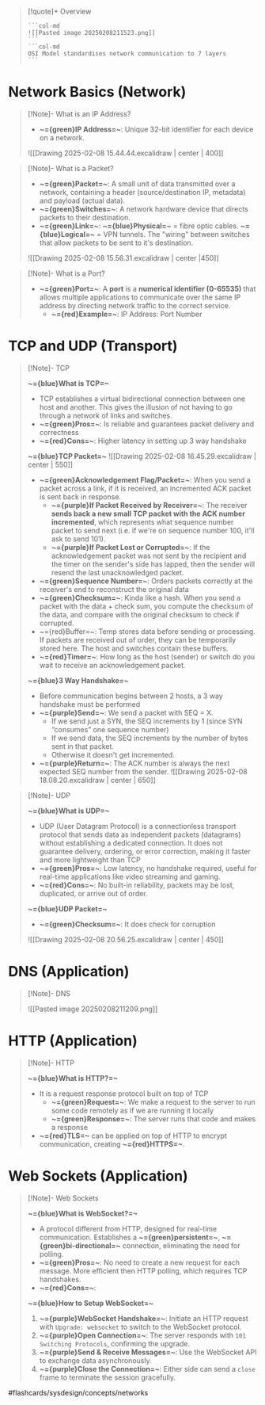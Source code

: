 > [!quote]+ Overview
> <!-- Multiline -->
>````col 
>```col-md 
> ![[Pasted image 20250208211523.png]]
>``` 
>```col-md 
>OSI Model standardises network communication to 7 layers
>``` 
>```` 
>

# Network Basics (Network)

>[!Note]- What is an IP Address?
> <!-- Multiline -->
> * **~={green}IP Address=~**: Unique 32-bit identifier for each device on a network. 
> 
> ![[Drawing 2025-02-08 15.44.44.excalidraw | center | 400]]

>[!Note]- What is a Packet?
> <!-- Multiline -->
> * **~={green}Packet=~**: A small unit of data transmitted over a network, containing a header (source/destination IP, metadata) and payload (actual data).
> * **~={green}Switches=~**: A network hardware device that directs packets to their destination.
> * **~={green}Link=~**: **~={blue}Physical=~** = fibre optic cables. **~={blue}Logical=~** = VPN tunnels. The "wiring" between switches that allow packets to be sent to it's destination.
> 
> ![[Drawing 2025-02-08 15.56.31.excalidraw | center |450]]

>[!Note]- What is a Port?
> <!-- Multiline -->
> * **~={green}Port=~**: A **port** is a **numerical identifier (0-65535)** that allows multiple applications to communicate over the same IP address by directing network traffic to the correct service.
> 	* **~={red}Example=~**: IP Address: Port Number

# TCP and UDP (Transport)

>[!Note]- TCP
> <!-- Multiline -->
> **~={blue}What is TCP=~**
> * TCP establishes a virtual bidirectional connection between one host and another. This gives the illusion of not having to go through a network of links and switches.
> * **~={green}Pros=~**: Is reliable and guarantees packet delivery and correctness
> * **~={red}Cons=~**: Higher latency in setting up 3 way handshake
> 
> **~={blue}TCP Packet=~**
> ![[Drawing 2025-02-08 16.45.29.excalidraw | center | 550]]
> * **~={green}Acknowledgement Flag/Packet=~**: When you send a packet across a link, if it is received, an incremented ACK packet is sent back in response.
> 	* **~={purple}If Packet Received by Receiver=~**: The receiver **sends back a new small TCP packet with the ACK number incremented**, which represents what sequence number packet to send next (i.e. if we're on sequence number 100, it'll ask to send 101).
> 	* **~={purple}If Packet Lost or Corrupted=~**: If the acknowledgement packet was not sent by the recipient and the timer on the sender's side has lapped, then the sender will resend the last unacknowledged packet.
> * **~={green}Sequence Number=~**: Orders packets correctly at the receiver's end to reconstruct the original data
> * **~={green}Checksum=~**: Kinda like a hash. When you send a packet with the data + check sum, you compute the checksum of the data, and compare with the original checksum to check if corrupted.
> * ~={red}Buffer=~: Temp stores data before sending or processing. If packets are received out of order, they can be temporarily stored here. The host and switches contain these buffers.
> * **~={red}Timer=~**: How long as the host (sender) or switch do you wait to receive an acknowledgement packet.
> 
> **~={blue}3 Way Handshake=~**
> * Before communication begins between 2 hosts, a 3 way handshake must be performed
> * **~={purple}Send=~**: We send a packet with SEQ = X.
> 	* If we send just a SYN, the SEQ increments by 1 (since SYN “consumes” one sequence number)
> 	* If we send data, the SEQ increments by the number of bytes sent in that packet.
> 	* Otherwise it doesn't get incremented.
> * **~={purple}Return=~**: The ACK number is always the next expected SEQ number from the sender.
> ![[Drawing 2025-02-08 18.08.20.excalidraw | center | 650]]
> 

>[!Note]- UDP
> <!-- Multiline -->
> **~={blue}What is UDP=~**
> * UDP (User Datagram Protocol) is a connectionless transport protocol that sends data as independent packets (datagrams) without establishing a dedicated connection. It does not guarantee delivery, ordering, or error correction, making it faster and more lightweight than TCP
> * **~={green}Pros=~**: Low latency, no handshake required, useful for real-time applications like video streaming and gaming.
> * **~={red}Cons=~**: No built-in reliability, packets may be lost, duplicated, or arrive out of order.
> 
> **~={blue}UDP Packet=~**
> * **~={green}Checksum=~**: It does check for corruption
> 
> ![[Drawing 2025-02-08 20.56.25.excalidraw | center | 450]]

# DNS (Application)

>[!Note]- DNS
> <!-- Multiline -->
> ![[Pasted image 20250208211209.png]]

# HTTP (Application)

>[!Note]- HTTP
> <!-- Multiline -->
> **~={blue}What is HTTP?=~**
> * It is a request response protocol built on top of TCP
> 	* **~={green}Request=~**: We make a request to the server to run some code remotely as if we are running it locally
> 	* **~={green}Response=~**: The server runs that code and makes a response
> * **~={red}TLS=~** can be applied on top of HTTP to encrypt communication, creating **~={red}HTTPS=~**.

# Web Sockets (Application)

>[!Note]- Web Sockets
> <!-- Multiline -->
> **~={blue}What is WebSocket?=~**
>* A protocol different from HTTP, designed for real-time communication. Establishes a **~={green}persistent=~**, **~={green}bi-directional=~** connection, eliminating the need for polling.
>* **~={green}Pros=~**: No need to create a new request for each message. More efficient then HTTP polling, which requires TCP handshakes.
>* **~={red}Cons=~**:
>
>**~={blue}How to Setup WebSocket=~**
>1. **~={purple}WebSocket Handshake=~**: Initiate an HTTP request with `Upgrade: websocket` to switch to the WebSocket protocol.
>2. **~={purple}Open Connection=~**: The server responds with `101 Switching Protocols`, confirming the upgrade.
>3. **~={purple}Send & Receive Messages=~**: Use the WebSocket API to exchange data asynchronously.
>4. **~={purple}Close the Connection=~**: Either side can send a `close` frame to terminate the session gracefully.

#flashcards/sysdesign/concepts/networks
